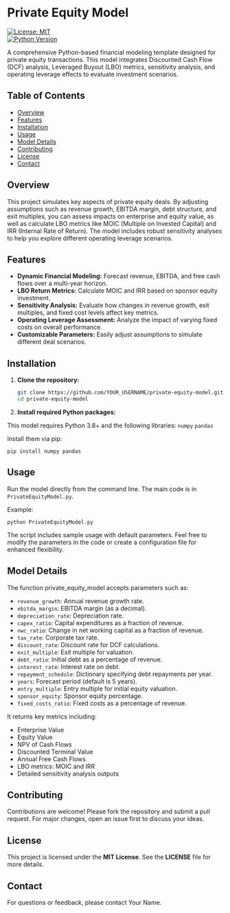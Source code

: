 
# Private Equity Model

[![License: MIT](https://img.shields.io/badge/License-MIT-blue.svg)](LICENSE)  
[![Python Version](https://img.shields.io/badge/Python-3.8+-blue.svg)](https://www.python.org/downloads/)

A comprehensive Python-based financial modeling template designed for private equity transactions. This model integrates Discounted Cash Flow (DCF) analysis, Leveraged Buyout (LBO) metrics, sensitivity analysis, and operating leverage effects to evaluate investment scenarios.

## Table of Contents
- [Overview](#overview)
- [Features](#features)
- [Installation](#installation)
- [Usage](#usage)
- [Model Details](#model-details)
- [Contributing](#contributing)
- [License](#license)
- [Contact](#contact)

## Overview

This project simulates key aspects of private equity deals. By adjusting assumptions such as revenue growth, EBITDA margin, debt structure, and exit multiples, you can assess impacts on enterprise and equity value, as well as calculate LBO metrics like MOIC (Multiple on Invested Capital) and IRR (Internal Rate of Return). The model includes robust sensitivity analyses to help you explore different operating leverage scenarios.

## Features

- **Dynamic Financial Modeling:** Forecast revenue, EBITDA, and free cash flows over a multi-year horizon.
- **LBO Return Metrics:** Calculate MOIC and IRR based on sponsor equity investment.
- **Sensitivity Analysis:** Evaluate how changes in revenue growth, exit multiples, and fixed cost levels affect key metrics.
- **Operating Leverage Assessment:** Analyze the impact of varying fixed costs on overall performance.
- **Customizable Parameters:** Easily adjust assumptions to simulate different deal scenarios.

## Installation

1. **Clone the repository:**

   ```bash
   git clone https://github.com/YOUR_USERNAME/private-equity-model.git
   cd private-equity-model

2. **Install required Python packages:**

This model requires Python 3.8+ and the following libraries:
`numpy`
`pandas`

Install them via pip:

`pip install numpy pandas`

## Usage
Run the model directly from the command line. The main code is in `PrivateEquityModel.py`.

Example:

`python PrivateEquityModel.py`

The script includes sample usage with default parameters. Feel free to modify the parameters in the code or create a configuration file for enhanced flexibility.

## Model Details

The function private_equity_model accepts parameters such as:
- `revenue_growth`: Annual revenue growth rate.
- `ebitda_margin`: EBITDA margin (as a decimal).
- `depreciation_rate`: Depreciation rate.
- `capex_ratio`: Capital expenditures as a fraction of revenue.
- `nwc_ratio`: Change in net working capital as a fraction of revenue.
- `tax_rate`: Corporate tax rate.
- `discount_rate`: Discount rate for DCF calculations.
- `exit_multiple`: Exit multiple for valuation.
- `debt_ratio`: Initial debt as a percentage of revenue.
- `interest_rate`: Interest rate on debt.
- `repayment_schedule`: Dictionary specifying debt repayments per year.
- `years`: Forecast period (default is 5 years).
- `entry_multiple`: Entry multiple for initial equity valuation.
- `sponsor_equity`: Sponsor equity percentage.
- `fixed_costs_ratio`: Fixed costs as a percentage of revenue.

It returns key metrics including:

- Enterprise Value
- Equity Value
- NPV of Cash Flows
- Discounted Terminal Value
- Annual Free Cash Flows
- LBO metrics: MOIC and IRR
- Detailed sensitivity analysis outputs

## Contributing
Contributions are welcome! Please fork the repository and submit a pull   request. For major changes, open an issue first to discuss your ideas.

## License
This project is licensed under the **MIT License**. See the **LICENSE** file for more details.

## Contact
For questions or feedback, please contact Your Name.

